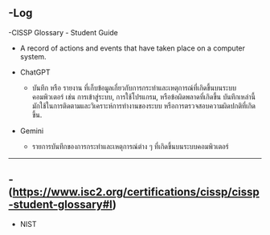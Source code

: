 -Log
----------
-CISSP Glossary - Student Guide

- A record of actions and events that have taken place on a computer system.

- ChatGPT
  - บันทึก หรือ รายงาน ที่เก็บข้อมูลเกี่ยวกับการกระทำและเหตุการณ์ที่เกิดขึ้นบนระบบคอมพิวเตอร์ เช่น การเข้าสู่ระบบ, การใช้โปรแกรม, หรือข้อผิดพลาดที่เกิดขึ้น บันทึกเหล่านี้มักใช้ในการติดตามและวิเคราะห์การทำงานของระบบ หรือการตรวจสอบความผิดปกติที่เกิดขึ้น.

- Gemini
  - รายการบันทึกของการกระทำและเหตุการณ์ต่าง ๆ ที่เกิดขึ้นบนระบบคอมพิวเตอร์
----------
 -(https://www.isc2.org/certifications/cissp/cissp-student-glossary#l)
----------
- NIST



